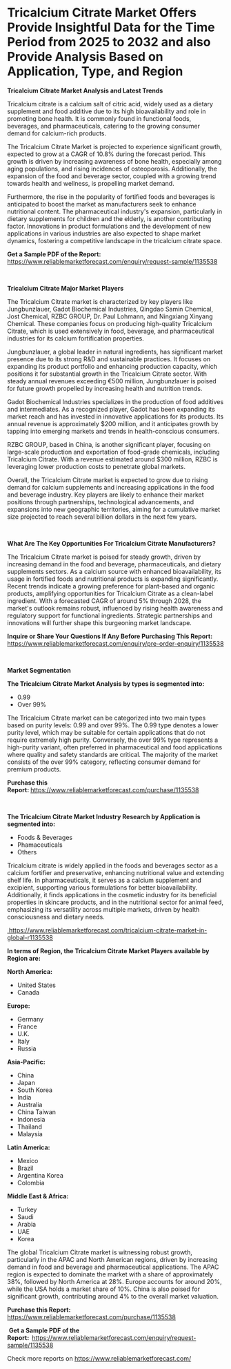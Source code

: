 <p><h1>Tricalcium Citrate Market Offers Provide Insightful Data for the Time Period from 2025 to 2032 and also Provide Analysis Based on Application, Type, and Region</h1></p><p><strong>Tricalcium Citrate Market Analysis and Latest Trends</strong></p>
<p><p>Tricalcium citrate is a calcium salt of citric acid, widely used as a dietary supplement and food additive due to its high bioavailability and role in promoting bone health. It is commonly found in functional foods, beverages, and pharmaceuticals, catering to the growing consumer demand for calcium-rich products.</p><p>The Tricalcium Citrate Market is projected to experience significant growth, expected to grow at a CAGR of 10.8% during the forecast period. This growth is driven by increasing awareness of bone health, especially among aging populations, and rising incidences of osteoporosis. Additionally, the expansion of the food and beverage sector, coupled with a growing trend towards health and wellness, is propelling market demand. </p><p>Furthermore, the rise in the popularity of fortified foods and beverages is anticipated to boost the market as manufacturers seek to enhance nutritional content. The pharmaceutical industry's expansion, particularly in dietary supplements for children and the elderly, is another contributing factor. Innovations in product formulations and the development of new applications in various industries are also expected to shape market dynamics, fostering a competitive landscape in the tricalcium citrate space.</p></p>
<p><strong>Get a Sample PDF of the Report:&nbsp;</strong> <a href="https://www.reliablemarketforecast.com/enquiry/request-sample/1135538?utm_campaign=2925&utm_medium=2&utm_source=Github&utm_content=ia&utm_term=01042025&utm_id=tricalcium-citrate">https://www.reliablemarketforecast.com/enquiry/request-sample/1135538</a></p>
<p>&nbsp;</p>
<p><strong>Tricalcium Citrate Major Market Players</strong></p>
<p><p>The Tricalcium Citrate market is characterized by key players like Jungbunzlauer, Gadot Biochemical Industries, Qingdao Samin Chemical, Jost Chemical, RZBC GROUP, Dr. Paul Lohmann, and Ningxiang Xinyang Chemical. These companies focus on producing high-quality Tricalcium Citrate, which is used extensively in food, beverage, and pharmaceutical industries for its calcium fortification properties.</p><p>Jungbunzlauer, a global leader in natural ingredients, has significant market presence due to its strong R&D and sustainable practices. It focuses on expanding its product portfolio and enhancing production capacity, which positions it for substantial growth in the Tricalcium Citrate sector. With steady annual revenues exceeding €500 million, Jungbunzlauer is poised for future growth propelled by increasing health and nutrition trends.</p><p>Gadot Biochemical Industries specializes in the production of food additives and intermediates. As a recognized player, Gadot has been expanding its market reach and has invested in innovative applications for its products. Its annual revenue is approximately $200 million, and it anticipates growth by tapping into emerging markets and trends in health-conscious consumers.</p><p>RZBC GROUP, based in China, is another significant player, focusing on large-scale production and exportation of food-grade chemicals, including Tricalcium Citrate. With a revenue estimated around $300 million, RZBC is leveraging lower production costs to penetrate global markets.</p><p>Overall, the Tricalcium Citrate market is expected to grow due to rising demand for calcium supplements and increasing applications in the food and beverage industry. Key players are likely to enhance their market positions through partnerships, technological advancements, and expansions into new geographic territories, aiming for a cumulative market size projected to reach several billion dollars in the next few years.</p></p>
<p>&nbsp;</p>
<p><strong>What Are The Key Opportunities For Tricalcium Citrate Manufacturers?</strong></p>
<p><p>The Tricalcium Citrate market is poised for steady growth, driven by increasing demand in the food and beverage, pharmaceuticals, and dietary supplements sectors. As a calcium source with enhanced bioavailability, its usage in fortified foods and nutritional products is expanding significantly. Recent trends indicate a growing preference for plant-based and organic products, amplifying opportunities for Tricalcium Citrate as a clean-label ingredient. With a forecasted CAGR of around 5% through 2028, the market's outlook remains robust, influenced by rising health awareness and regulatory support for functional ingredients. Strategic partnerships and innovations will further shape this burgeoning market landscape.</p></p>
<p><strong>Inquire or Share Your Questions If Any Before Purchasing This Report:</strong> <a href="https://www.reliablemarketforecast.com/enquiry/pre-order-enquiry/1135538?utm_campaign=2925&utm_medium=2&utm_source=Github&utm_content=ia&utm_term=01042025&utm_id=tricalcium-citrate">https://www.reliablemarketforecast.com/enquiry/pre-order-enquiry/1135538</a></p>
<p>&nbsp;</p>
<p><strong>Market Segmentation</strong></p>
<p><strong>The Tricalcium Citrate Market Analysis by types is segmented into:</strong></p>
<p><ul><li>0.99</li><li>Over 99%</li></ul></p>
<p><p>The Tricalcium Citrate market can be categorized into two main types based on purity levels: 0.99 and over 99%. The 0.99 type denotes a lower purity level, which may be suitable for certain applications that do not require extremely high purity. Conversely, the over 99% type represents a high-purity variant, often preferred in pharmaceutical and food applications where quality and safety standards are critical. The majority of the market consists of the over 99% category, reflecting consumer demand for premium products.</p></p>
<p><strong>Purchase this Report:&nbsp;</strong><a href="https://www.reliablemarketforecast.com/purchase/1135538?utm_campaign=2925&utm_medium=2&utm_source=Github&utm_content=ia&utm_term=01042025&utm_id=tricalcium-citrate">https://www.reliablemarketforecast.com/purchase/1135538</a></p>
<p>&nbsp;</p>
<p><strong>The Tricalcium Citrate Market Industry Research by Application is segmented into:</strong></p>
<p><ul><li>Foods & Beverages</li><li>Phamaceuticals</li><li>Others</li></ul></p>
<p><p>Tricalcium citrate is widely applied in the foods and beverages sector as a calcium fortifier and preservative, enhancing nutritional value and extending shelf life. In pharmaceuticals, it serves as a calcium supplement and excipient, supporting various formulations for better bioavailability. Additionally, it finds applications in the cosmetic industry for its beneficial properties in skincare products, and in the nutritional sector for animal feed, emphasizing its versatility across multiple markets, driven by health consciousness and dietary needs.</p></p>
<p><a href="https://www.reliablemarketforecast.com/tricalcium-citrate-market-in-global-r1135538?utm_campaign=2925&utm_medium=2&utm_source=Github&utm_content=ia&utm_term=01042025&utm_id=tricalcium-citrate">&nbsp;https://www.reliablemarketforecast.com/tricalcium-citrate-market-in-global-r1135538</a></p>
<p><strong>In terms of Region, the Tricalcium Citrate Market Players available by Region are:</strong></p>
<p>
    <p> <strong> North America: </strong>
        <ul>
            <li>United States</li>
            <li>Canada</li>
        </ul>
        </p> 
    <p> <strong> Europe: </strong>
        <ul>
            <li>Germany</li>
            <li>France</li>
            <li>U.K.</li>
            <li>Italy</li>
            <li>Russia</li>
        </ul>
        </p> 
    <p> <strong> Asia-Pacific: </strong>
        <ul>
            <li>China</li>
            <li>Japan</li>
            <li>South Korea</li>
            <li>India</li>
            <li>Australia</li>
            <li>China Taiwan</li>
            <li>Indonesia</li>
            <li>Thailand</li>
            <li>Malaysia</li>
        </ul>
        </p> 
    <p> <strong> Latin America: </strong>
        <ul>
            <li>Mexico</li>
            <li>Brazil</li>
            <li>Argentina Korea</li>
            <li>Colombia</li>
        </ul>
        </p> 
    <p> <strong> Middle East & Africa: </strong>
        <ul>
            <li>Turkey</li>
            <li>Saudi</li>
            <li>Arabia</li>
            <li>UAE</li>
            <li>Korea</li>
        </ul>
    </p>
    </p>
<p><p>The global Tricalcium Citrate market is witnessing robust growth, particularly in the APAC and North American regions, driven by increasing demand in food and beverage and pharmaceutical applications. The APAC region is expected to dominate the market with a share of approximately 38%, followed by North America at 28%. Europe accounts for around 20%, while the USA holds a market share of 10%. China is also poised for significant growth, contributing around 4% to the overall market valuation.</p></p>
<p><strong>Purchase this Report: </strong><a href="https://www.reliablemarketforecast.com/purchase/1135538?utm_campaign=2925&utm_medium=2&utm_source=Github&utm_content=ia&utm_term=01042025&utm_id=tricalcium-citrate">https://www.reliablemarketforecast.com/purchase/1135538</a></p>
<p>&nbsp;<strong>Get a Sample PDF of the Report:&nbsp;&nbsp;</strong><a href="https://www.reliablemarketforecast.com/enquiry/request-sample/1135538?utm_campaign=2925&utm_medium=2&utm_source=Github&utm_content=ia&utm_term=01042025&utm_id=tricalcium-citrate">https://www.reliablemarketforecast.com/enquiry/request-sample/1135538</a></p>
<p><strong></strong></p>
<p>Check more reports on <a href="https://www.reliablemarketforecast.com/?utm_campaign=2925&utm_medium=2&utm_source=Github&utm_content=ia&utm_term=01042025&utm_id=tricalcium-citrate">https://www.reliablemarketforecast.com/</a></p>